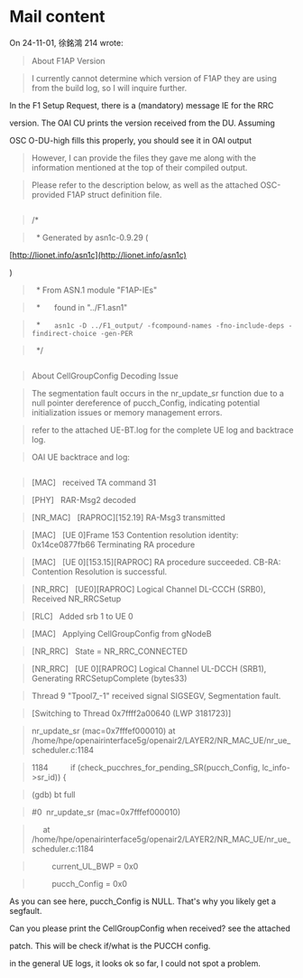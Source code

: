 # Mail content

On 24-11-01, 徐銘鴻 214 wrote:

> About F1AP Version

> I currently cannot determine which version of F1AP they are using from the build log, so I will inquire further.

In the F1 Setup Request, there is a (mandatory) message IE for the RRC

version. The OAI CU prints the version received from the DU. Assuming

OSC O-DU-high fills this properly, you should see it in OAI output

> However, I can provide the files they gave me along with the information mentioned at the top of their compiled output.

> Please refer to the description below, as well as the attached OSC-provided F1AP struct definition file.

>

> ```

> /*

>  * Generated by asn1c-0.9.29 (

[http://lionet.info/asn1c](http://lionet.info/asn1c)

)

>  * From ASN.1 module "F1AP-IEs"

>  *    found in "../F1.asn1"

>  *    `asn1c -D ../F1_output/ -fcompound-names -fno-include-deps -findirect-choice -gen-PER`

>  */

> ```

>

> About CellGroupConfig Decoding Issue

> The segmentation fault occurs in the nr_update_sr function due to a null pointer dereference of pucch_Config, indicating potential initialization issues or memory management errors.

> refer to the attached UE-BT.log for the complete UE log and backtrace log.

> OAI UE backtrace and log:

> ```

> [MAC]   received TA command 31

> [PHY]   RAR-Msg2 decoded

> [NR_MAC]   [RAPROC][152.19] RA-Msg3 transmitted

> [MAC]   [UE 0]Frame 153 Contention resolution identity: 0x14ce0877fb66 Terminating RA procedure

> [MAC]   [UE 0][153.15][RAPROC] RA procedure succeeded. CB-RA: Contention Resolution is successful.

> [NR_RRC]   [UE0][RAPROC] Logical Channel DL-CCCH (SRB0), Received NR_RRCSetup

> [RLC]   Added srb 1 to UE 0

> [MAC]   Applying CellGroupConfig from gNodeB

> [NR_RRC]   State = NR_RRC_CONNECTED

> [NR_RRC]   [UE 0][RAPROC] Logical Channel UL-DCCH (SRB1), Generating RRCSetupComplete (bytes33)

>

> Thread 9 "Tpool7_-1" received signal SIGSEGV, Segmentation fault.

> [Switching to Thread 0x7ffff2a00640 (LWP 3181723)]

> nr_update_sr (mac=0x7fffef000010) at /home/hpe/openairinterface5g/openair2/LAYER2/NR_MAC_UE/nr_ue_scheduler.c:1184

> 1184          if (check_pucchres_for_pending_SR(pucch_Config, lc_info->sr_id)) {

> (gdb) bt full

> #0  nr_update_sr (mac=0x7fffef000010)

>     at /home/hpe/openairinterface5g/openair2/LAYER2/NR_MAC_UE/nr_ue_scheduler.c:1184

>         current_UL_BWP = 0x0

>         pucch_Config = 0x0

As you can see here, pucch_Config is NULL. That's why you likely get a segfault.

Can you please print the CellGroupConfig when received? see the attached

patch. This will be check if/what is the PUCCH config.

in the general UE logs, it looks ok so far, I could not spot a problem.
